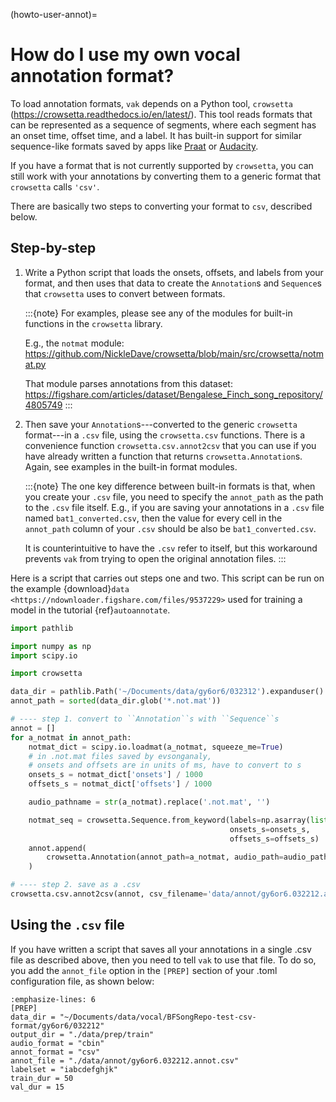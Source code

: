(howto-user-annot)=

# How do I use my own vocal annotation format?

To load annotation formats,
`vak` depends on a Python tool,
`crowsetta` (<https://crowsetta.readthedocs.io/en/latest/>).
This tool reads formats that can be represented 
as a sequence of segments, where each segment 
has an onset time, offset time, and a label.
It has built-in support for similar sequence-like formats 
saved by apps like [Praat](http://www.fon.hum.uva.nl/praat/manual/Intro_7__Annotation.html)
or [Audacity](https://manual.audacityteam.org/man/creating_and_selecting_labels.html).

If you have a format that is not currently supported
by `crowsetta`, you can still work with your annotations
by converting them to a generic format that `crowsetta` calls `'csv'`.

There are basically two steps to converting your format to `csv`,
described below.

## Step-by-step

1. Write a Python script that loads the onsets, offsets, and labels
   from your format, and then uses that data to create the `Annotation`s and
   `Sequence`s that `crowsetta` uses to convert between formats.

   :::{note}
   For examples, please see any of the modules for built-in functions
   in the `crowsetta` library.

   E.g., the `notmat` module:
   <https://github.com/NickleDave/crowsetta/blob/main/src/crowsetta/notmat.py>

   That module parses annotations from this dataset:
   <https://figshare.com/articles/dataset/Bengalese_Finch_song_repository/4805749>
   :::

2. Then save your `Annotation`s---converted to the generic
   `crowsetta` format---in a `.csv` file, using the `crowsetta.csv` functions.
   There is a convenience function `crowsetta.csv.annot2csv` that you can use
   if you have already written a function that returns `crowsetta.Annotation`s.
   Again, see examples in the built-in format modules.

   :::{note}
   The one key difference between built-in formats is that,
   when you create your `.csv` file, you need to specify
   the `annot_path` as the path to the `.csv` file itself.
   E.g., if you are saving your annotations in a `.csv` file
   named `bat1_converted.csv`, then the value for every cell in
   the `annot_path` column of your `.csv` should be
   also be `bat1_converted.csv`.

   It is counterintuitive to have the `.csv` refer to itself,
   but this workaround prevents `vak` from trying to open
   the original annotation files.
   :::

Here is a script that carries out steps one and two.
This script can be run on the example 
{download}`data <https://ndownloader.figshare.com/files/9537229>` 
used for training a model in the tutorial {ref}`autoannotate`.
```python
import pathlib

import numpy as np
import scipy.io

import crowsetta

data_dir = pathlib.Path('~/Documents/data/gy6or6/032312').expanduser()  # ``expanduser`` for '~' 
annot_path = sorted(data_dir.glob('*.not.mat'))

# ---- step 1. convert to ``Annotation``s with ``Sequence``s
annot = []
for a_notmat in annot_path:
    notmat_dict = scipy.io.loadmat(a_notmat, squeeze_me=True)
    # in .not.mat files saved by evsonganaly,
    # onsets and offsets are in units of ms, have to convert to s
    onsets_s = notmat_dict['onsets'] / 1000
    offsets_s = notmat_dict['offsets'] / 1000

    audio_pathname = str(a_notmat).replace('.not.mat', '')

    notmat_seq = crowsetta.Sequence.from_keyword(labels=np.asarray(list(notmat_dict['labels'])),
                                                 onsets_s=onsets_s,
                                                 offsets_s=offsets_s)
    annot.append(
        crowsetta.Annotation(annot_path=a_notmat, audio_path=audio_pathname, seq=notmat_seq)
    )

# ---- step 2. save as a .csv
crowsetta.csv.annot2csv(annot, csv_filename='data/annot/gy6or6.032212.annot.csv')
```

## Using the `.csv` file

If you have written a script that saves all your annotations 
in a single .csv file as described above, 
then you need to tell `vak` to use that file.
To do so, you add the `annot_file` option in the `[PREP]` section 
of your .toml configuration file, as shown below:

```{code-block} toml
:emphasize-lines: 6
[PREP]
data_dir = "~/Documents/data/vocal/BFSongRepo-test-csv-format/gy6or6/032212"
output_dir = "./data/prep/train"
audio_format = "cbin"
annot_format = "csv"
annot_file = "./data/annot/gy6or6.032212.annot.csv"
labelset = "iabcdefghjk"
train_dur = 50
val_dur = 15
```
